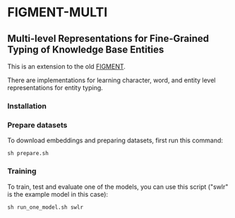 # FIGMENT-MULTI
## Multi-level Representations for Fine-Grained Typing of Knowledge Base Entities

This is an extension to the old [FIGMENT](https://github.com/yyaghoobzadeh/figment/).  

There are implementations for learning 
character, word, and entity level representations for entity typing.


### Installation

### Prepare datasets
To download embeddings and preparing datasets, first run this command: 

```
sh prepare.sh
```
### Training
To train, test and evaluate one of the models, you can use this script ("swlr" is the example model in this case):

```
sh run_one_model.sh swlr
```

